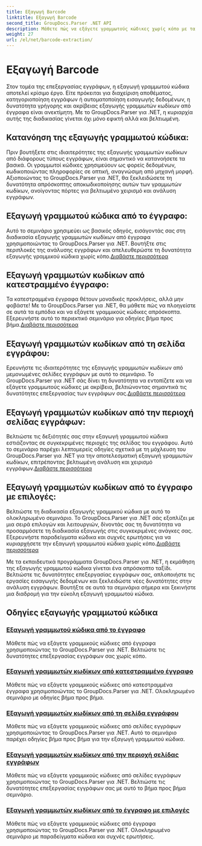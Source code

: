 ```yaml
---
title: Εξαγωγή Barcode
linktitle: Εξαγωγή Barcode
second_title: GroupDocs.Parser .NET API
description: Μάθετε πώς να εξάγετε γραμμωτούς κώδικες χωρίς κόπο με τα μαθήματα GroupDocs.Parser για .NET. Βελτιώστε τις δυνατότητες επεξεργασίας εγγράφων σας τώρα!
weight: 27
url: /el/net/barcode-extraction/
---
```


# Εξαγωγή Barcode


Στον τομέα της επεξεργασίας εγγράφων, η εξαγωγή γραμμωτού κώδικα αποτελεί κρίσιμο έργο. Είτε πρόκειται για διαχείριση αποθέματος, κατηγοριοποίηση εγγράφων ή αυτοματοποίηση εισαγωγής δεδομένων, η δυνατότητα γρήγορης και ακρίβειας εξαγωγής γραμμωτών κωδίκων από έγγραφα είναι ανεκτίμητη. Με το GroupDocs.Parser για .NET, η κυριαρχία αυτής της διαδικασίας γίνεται όχι μόνο εφικτή αλλά και βελτιωμένη.

## Κατανόηση της εξαγωγής γραμμωτού κώδικα:

Πριν βουτήξετε στις ιδιαιτερότητες της εξαγωγής γραμμωτών κωδίκων από διάφορους τύπους εγγράφων, είναι σημαντικό να κατανοήσετε τα βασικά. Οι γραμμωτοί κώδικες χρησιμεύουν ως φορείς δεδομένων, κωδικοποιώντας πληροφορίες σε οπτική, αναγνώσιμη από μηχανή μορφή. Αξιοποιώντας το GroupDocs.Parser για .NET, θα ξεκλειδώσετε τη δυνατότητα απρόσκοπτης αποκωδικοποίησης αυτών των γραμμωτών κωδίκων, ανοίγοντας πόρτες για βελτιωμένο χειρισμό και ανάλυση εγγράφων.

## Εξαγωγή γραμμωτού κώδικα από το έγγραφο:
 Αυτό το σεμινάριο χρησιμεύει ως βασικός οδηγός, εισάγοντάς σας στη διαδικασία εξαγωγής γραμμωτών κωδίκων από έγγραφα χρησιμοποιώντας το GroupDocs.Parser για .NET. Βουτήξτε στις περιπλοκές της ανάλυσης εγγράφων και απελευθερώστε τη δυνατότητα εξαγωγής γραμμικού κώδικα χωρίς κόπο.[Διαβάστε περισσότερα](./extract-barcodes-from-document/)

## Εξαγωγή γραμμωτών κωδίκων από κατεστραμμένο έγγραφο:
Τα κατεστραμμένα έγγραφα θέτουν μοναδικές προκλήσεις, αλλά μην φοβάστε! Με το GroupDocs.Parser για .NET, θα μάθετε πώς να πλοηγείστε σε αυτά τα εμπόδια και να εξάγετε γραμμικούς κώδικες απρόσκοπτα. Εξερευνήστε αυτό το περιεκτικό σεμινάριο για οδηγίες βήμα προς βήμα.[Διαβάστε περισσότερα](./extract-barcodes-from-corrupted-document/)

## Εξαγωγή γραμμωτών κωδίκων από τη σελίδα εγγράφου:
 Ερευνήστε τις ιδιαιτερότητες της εξαγωγής γραμμωτών κωδίκων από μεμονωμένες σελίδες εγγράφων με αυτό το σεμινάριο. Το GroupDocs.Parser για .NET σάς δίνει τη δυνατότητα να εντοπίζετε και να εξάγετε γραμμωτούς κώδικες με ακρίβεια, βελτιώνοντας σημαντικά τις δυνατότητες επεξεργασίας των εγγράφων σας.[Διαβάστε περισσότερα](./extract-barcodes-from-document-page/)

## Εξαγωγή γραμμωτών κωδίκων από την περιοχή σελίδας εγγράφων:
 Βελτιώστε τις δεξιότητές σας στην εξαγωγή γραμμωτού κώδικα εστιάζοντας σε συγκεκριμένες περιοχές της σελίδας του εγγράφου. Αυτό το σεμινάριο παρέχει λεπτομερείς οδηγίες σχετικά με τη μόχλευση του GroupDocs.Parser για .NET για την αποτελεσματική εξαγωγή γραμμωτών κωδίκων, επιτρέποντας βελτιωμένη ανάλυση και χειρισμό εγγράφων.[Διαβάστε περισσότερα](./extract-barcodes-from-document-page-area/)

## Εξαγωγή γραμμωτών κωδίκων από το έγγραφο με επιλογές:
Βελτιώστε τη διαδικασία εξαγωγής γραμμικού κώδικα με αυτό το ολοκληρωμένο σεμινάριο. Το GroupDocs.Parser για .NET σάς εξοπλίζει με μια σειρά επιλογών και λειτουργιών, δίνοντάς σας τη δυνατότητα να προσαρμόσετε τη διαδικασία εξαγωγής στις συγκεκριμένες ανάγκες σας. Εξερευνήστε παραδείγματα κώδικα και συχνές ερωτήσεις για να κυριαρχήσετε την εξαγωγή γραμμωτού κώδικα χωρίς κόπο.[Διαβάστε περισσότερα](./extract-barcodes-from-document-with-options/)

Με τα εκπαιδευτικά προγράμματα GroupDocs.Parser για .NET, η εκμάθηση της εξαγωγής γραμμωτού κώδικα γίνεται ένα απρόσκοπτο ταξίδι. Βελτιώστε τις δυνατότητες επεξεργασίας εγγράφων σας, απλοποιήστε τις εργασίες εισαγωγής δεδομένων και ξεκλειδώστε νέες δυνατότητες στην ανάλυση εγγράφων. Βουτήξτε σε αυτά τα σεμινάρια σήμερα και ξεκινήστε μια διαδρομή για την εύκολη εξαγωγή γραμμωτού κώδικα.
## Οδηγίες εξαγωγής γραμμωτού κώδικα
### [Εξαγωγή γραμμωτού κώδικα από το έγγραφο](./extract-barcodes-from-document/)
Μάθετε πώς να εξάγετε γραμμικούς κώδικες από έγγραφα χρησιμοποιώντας το GroupDocs.Parser για .NET. Βελτιώστε τις δυνατότητες επεξεργασίας εγγράφων σας χωρίς κόπο.
### [Εξαγωγή γραμμωτών κωδίκων από κατεστραμμένο έγγραφο](./extract-barcodes-from-corrupted-document/)
Μάθετε πώς να εξάγετε γραμμικούς κώδικες από κατεστραμμένα έγγραφα χρησιμοποιώντας το GroupDocs.Parser για .NET. Ολοκληρωμένο σεμινάριο με οδηγίες βήμα προς βήμα.
### [Εξαγωγή γραμμωτών κωδίκων από τη σελίδα εγγράφου](./extract-barcodes-from-document-page/)
Μάθετε πώς να εξάγετε γραμμικούς κώδικες από σελίδες εγγράφων χρησιμοποιώντας το GroupDocs.Parser για .NET. Αυτό το σεμινάριο παρέχει οδηγίες βήμα προς βήμα για την εξαγωγή γραμμωτού κώδικα.
### [Εξαγωγή γραμμωτών κωδίκων από την περιοχή σελίδας εγγράφων](./extract-barcodes-from-document-page-area/)
Μάθετε πώς να εξάγετε γραμμικούς κώδικες από σελίδες εγγράφων χρησιμοποιώντας το GroupDocs.Parser για .NET. Βελτιώστε τις δυνατότητες επεξεργασίας εγγράφων σας με αυτό το βήμα προς βήμα σεμινάριο.
### [Εξαγωγή γραμμωτών κωδίκων από το έγγραφο με επιλογές](./extract-barcodes-from-document-with-options/)
Μάθετε πώς να εξάγετε γραμμικούς κώδικες από έγγραφα χρησιμοποιώντας το GroupDocs.Parser για .NET. Ολοκληρωμένο σεμινάριο με παραδείγματα κώδικα και συχνές ερωτήσεις.